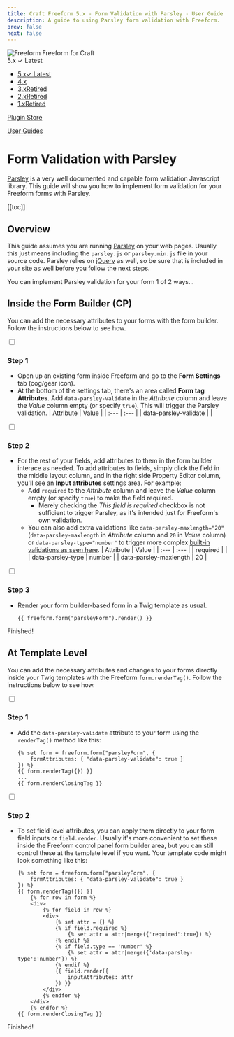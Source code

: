 ```yaml
---
title: Craft Freeform 5.x - Form Validation with Parsley - User Guide
description: A guide to using Parsley form validation with Freeform.
prev: false
next: false
---
```


<meta property="og:image" content="https://docs.solspace.com/extras/social/craft/freeform/freeform.png" />

<div id="pr-heading">
    <img src="https://docs.solspace.com/extras/icons/products/freeform-icon.png" alt="Freeform" class="pr-image">
    <span class="pr-name">Freeform</span>
    <span class="pr-category">for Craft</span>
    <div class="pr-v-wrapper">
        <div class="pr-v">
            <span class="pr-v-v">5.x</span>
            <span class="pr-v-type pr-latest">✓ Latest</span>
            <span class="pr-v-arrow arrow down"></span>
        </div>
        <ul class="pr-v-list">
            <li><a href="/craft/freeform/v5/">5.x<span class="pr-v-type pr-latest">✓ Latest</span></a></li>
            <li><a href="/craft/freeform/v4/">4.x</a></li>
            <li><a href="/craft/freeform/v3/">3.x<span class="pr-v-type pr-retired">Retired</span></a></li>
            <li><a href="/craft/freeform/v2/">2.x<span class="pr-v-type pr-retired">Retired</span></a></li>
            <li><a href="/craft/freeform/v1/">1.x<span class="pr-v-type pr-retired">Retired</span></a></li>
        </ul>
    </div>
    <div class="pr-buy">
        <a href="https://plugins.craftcms.com/freeform" class="button button-blue"><span class="external-url">Plugin Store</span></a>
    </div>
</div>

<span class="page-section"><a href="/craft/freeform/v5/guides/">User Guides</a></span>

# Form Validation with Parsley

[Parsley](https://parsleyjs.org) is a very well documented and capable form validation Javascript library. This guide will show you how to implement form validation for your Freeform forms with Parsley.


[[toc]]


## Overview

This guide assumes you are running [Parsley](https://parsleyjs.org) on your web pages. Usually this just means including the `parsley.js` or `parsley.min.js` file in your source code. Parsley relies on [jQuery](https://jquery.com) as well, so be sure that is included in your site as well before you follow the next steps.

You can implement Parsley validation for your form 1 of 2 ways...


## Inside the Form Builder (CP)
You can add the necessary attributes to your forms with the form builder. Follow the instructions below to see how.

<div class="step">
<label for="step1"><input type="checkbox" class="step-check" id="step1">

### Step 1

</label>

- Open up an existing form inside Freeform and go to the **Form Settings** tab (cog/gear icon).
- At the bottom of the settings tab, there's an area called **Form tag Attributes**. Add `data-parsley-validate` in the *Attribute* column and leave the *Value* column empty (or specify `true`). This will trigger the Parsley validation.
    | Attribute | Value |
    | :--- | :--- |
    | data-parsley-validate | |

</div>

<div class="step">
<label for="step2"><input type="checkbox" class="step-check" id="step2">

### Step 2

</label>

- For the rest of your fields, add attributes to them in the form builder interace as needed. To add attributes to fields, simply click the field in the middle layout column, and in the right side Property Editor column, you'll see an **Input attributes** settings area. For example:
    - Add `required` to the *Attribute* column and leave the *Value* column empty (or specify `true`) to make the field required.
        - Merely checking the *This field is required* checkbox is not sufficient to trigger Parsley, as it's intended just for Freeform's own validation.
    - You can also add extra validations like `data-parsley-maxlength="20"` (`data-parsley-maxlength` in *Attribute* column and `20` in *Value* column) or `data-parsley-type="number"` to trigger more complex [built-in validations as seen here](https://parsleyjs.org/doc/index.html#validators).
        | Attribute | Value |
        | :--- | :--- |
        | required | |
        | data-parsley-type | number |
        | data-parsley-maxlength | 20 |

</div>

<div class="step">
<label for="step3"><input type="checkbox" class="step-check" id="step3">

### Step 3

</label>

- Render your form builder-based form in a Twig template as usual.
    ``` twig
    {{ freeform.form("parsleyForm").render() }}
    ```

</div>

<div class="step-finished">Finished!</div>


## At Template Level
You can add the necessary attributes and changes to your forms directly inside your Twig templates with the Freeform `form.renderTag()`. Follow the instructions below to see how.

<div class="step">
<label for="step1b"><input type="checkbox" class="step-check" id="step1b">

### Step 1

</label>

- Add the `data-parsley-validate` attribute to your form using the `renderTag()` method like this:
    ``` twig {2}
    {% set form = freeform.form("parsleyForm", {
        formAttributes: { "data-parsley-validate": true } 
    }) %}
    {{ form.renderTag({}) }}
    ...
    {{ form.renderClosingTag }}
    ```

</div>

<div class="step">
<label for="step2b"><input type="checkbox" class="step-check" id="step2b">

### Step 2

</label>

- To set field level attributes, you can apply them directly to your form field inputs or `field.render`. Usually it's more convenient to set these inside the Freeform control panel form builder area, but you can still control these at the template level if you want. Your template code might look something like this:
    ``` twig {2,9-18}
    {% set form = freeform.form("parsleyForm", {
        formAttributes: { "data-parsley-validate": true } 
    }) %}
    {{ form.renderTag({}) }}
        {% for row in form %}
        <div>
            {% for field in row %}
            <div>
                {% set attr = {} %}
                {% if field.required %}
                    {% set attr = attr|merge({'required':true}) %}
                {% endif %}
                {% if field.type == 'number' %}
                    {% set attr = attr|merge({'data-parsley-type':'number'}) %}
                {% endif %}
                {{ field.render({
                    inputAttributes: attr
                }) }}
            </div>
            {% endfor %}
        </div>
        {% endfor %}
    {{ form.renderClosingTag }}
    ```

</div>

<div class="step-finished">Finished!</div>

